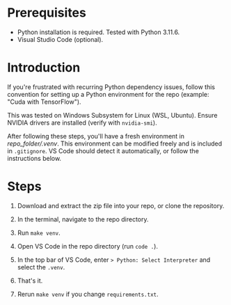 # Prerequisites

- Python installation is required. Tested with Python 3.11.6.
- Visual Studio Code (optional).

# Introduction

If you're frustrated with recurring Python dependency issues, follow this convention for setting up a Python environment for the repo (example: "Cuda with TensorFlow").

This was tested on Windows Subsystem for Linux (WSL, Ubuntu). Ensure NVIDIA drivers are installed (verify with `nvidia-smi`).

After following these steps, you'll have a fresh environment in *repo_folder/.venv*. This environment can be modified freely and is included in `.gitignore`. VS Code should detect it automatically, or follow the instructions below.

# Steps

1. Download and extract the zip file into your repo, or clone the repository.

2. In the terminal, navigate to the repo directory.

3. Run `make venv`.

4. Open VS Code in the repo directory (run `code .`).

5. In the top bar of VS Code, enter `> Python: Select Interpreter` and select the `.venv`.

6. That's it.

7. Rerun `make venv` if you change `requirements.txt`.

